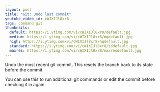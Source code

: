 ```yaml
---
layout: post
title: "Git: Undo last commit"
youtube_video_id: cWIXIJl8xr8
tags: command git
thumbnails:
  default: https://i.ytimg.com/vi/cWIXIJl8xr8/default.jpg
  medium: https://i.ytimg.com/vi/cWIXIJl8xr8/mqdefault.jpg
  high: https://i.ytimg.com/vi/cWIXIJl8xr8/hqdefault.jpg
  standard: https://i.ytimg.com/vi/cWIXIJl8xr8/sddefault.jpg
  maxres: https://i.ytimg.com/vi/cWIXIJl8xr8/maxresdefault.jpg
---
```


Undo the most recent git commit. This resets the branch back to its state before the commit.

You can use this to run additional git commands or edit the commit before checking it in again.
